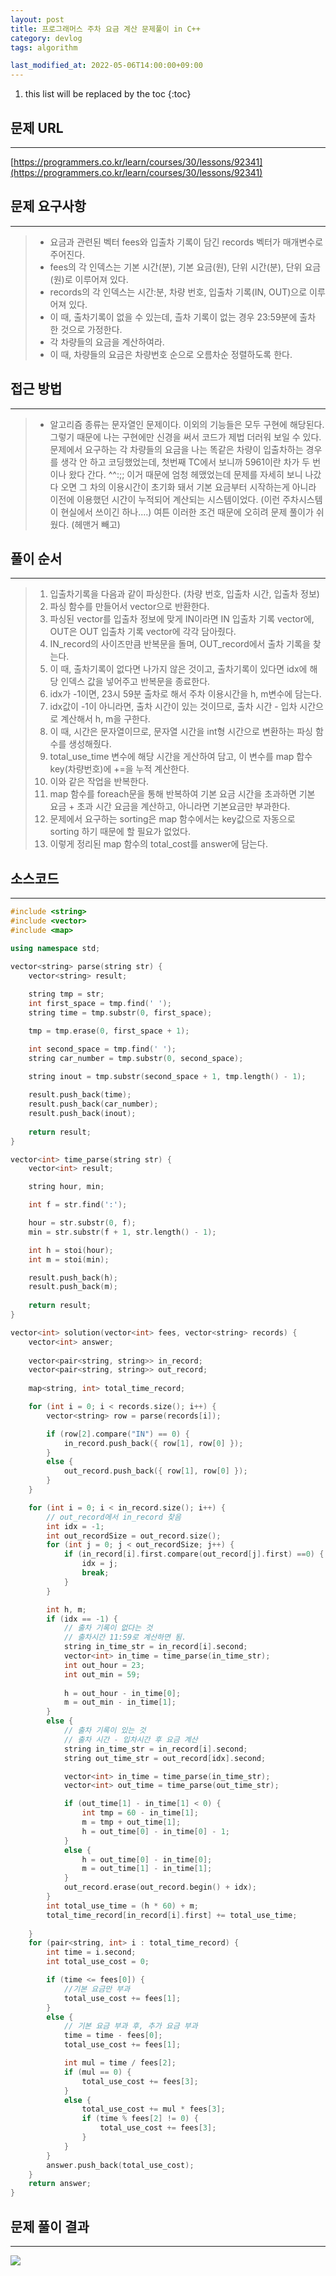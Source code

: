 ```yaml
---
layout: post
title: 프로그래머스 주차 요금 계산 문제풀이 in C++
category: devlog
tags: algorithm

last_modified_at: 2022-05-06T14:00:00+09:00
---
```


1. this list will be replaced by the toc
{:toc}

## 문제 URL
---
[https://programmers.co.kr/learn/courses/30/lessons/92341](https://programmers.co.kr/learn/courses/30/lessons/92341)

## 문제 요구사항
---
> + 요금과 관련된 벡터 fees와 입출차 기록이 담긴 records 벡터가 매개변수로 주어진다.
> + fees의 각 인덱스는 기본 시간(분), 기본 요금(원), 단위 시간(분), 단위 요금(원)로 이루어져 있다.
> + records의 각 인덱스는 시간:분, 차량 번호, 입출차 기록(IN, OUT)으로 이루어져 있다.
> + 이 때, 출차기록이 없을 수 있는데, 츨차 기록이 없는 경우 23:59분에 출차 한 것으로 가정한다.
> + 각 차량들의 요금을 계산하여라.
> + 이 때, 차량들의 요금은 차량번호 순으로 오름차순 정렬하도록 한다.

## 접근 방법
---
> + 알고리즘 종류는 문자열인 문제이다. 이외의 기능들은 모두 구현에 해당된다. 그렇기 때문에 나는 구현에만 신경을 써서 코드가 제법 더러워 보일 수 있다. 문제에서 요구하는 각 차량들의 요금을 나는 똑같은 차량이 입출차하는 경우를 생각 안 하고 코딩했었는데, 첫번째 TC에서 보니까 5961이란 차가 두 번이나 왔다 간다. ^^:;; 이거 때문에 엄청 헤맸었는데 문제를 자세히 보니 나갔다 오면 그 차의 이용시간이 초기화 돼서 기본 요금부터 시작하는게 아니라 이전에 이용했던 시간이 누적되어 계산되는 시스템이었다. (이런 주차시스템이 현실에서 쓰이긴 하나....) 여튼 이러한 조건 때문에 오히려 문제 풀이가 쉬웠다. (헤맨거 빼고)

## 풀이 순서
---
> 1. 입출차기록을 다음과 같이 파싱한다. (차량 번호, 입출차 시간, 입출차 정보)
> 2. 파싱 함수를 만들어서 vector<string>으로 반환한다.
> 3. 파싱된 vector를 입출차 정보에 맞게 IN이라면 IN 입출차 기록 vector에, OUT은 OUT 입출차 기록 vector에 각각 담아줬다.
> 4. IN_record의 사이즈만큼 반복문을 돌며, OUT_record에서 출차 기록을 찾는다.
> 5. 이 때, 출차기록이 없다면 나가지 않은 것이고, 출차기록이 있다면 idx에 해당 인덱스 값을 넣어주고 반복문을 종료한다.
> 6. idx가 -1이면, 23시 59분 출차로 해서 주차 이용시간을 h, m변수에 담는다.
> 7. idx값이 -1이 아니라면, 출차 시간이 있는 것이므로, 출차 시간 - 입차 시간으로 계산해서 h, m을 구한다.
> 8. 이 때, 시간은 문자열이므로, 문자열 시간을 int형 시간으로 변환하는 파싱 함수를 생성해줬다.
> 9. total_use_time 변수에 해당 시간을 게산하여 담고, 이 변수를 map 합수 key(차량번호)에 +=을 누적 계산한다.
> 10. 이와 같은 작업을 반복한다.
> 11. map 함수를 foreach문을 통해 반복하여 기본 요금 시간을 초과하면 기본 요금 + 초과 시간 요금을 계산하고, 아니라면 기본요금만 부과한다.
> 12. 문제에서 요구하는 sorting은 map 함수에서는 key값으로 자동으로 sorting 하기 때문에 할 필요가 없었다.
> 13. 이렇게 정리된 map 함수의 total_cost를 answer에 담는다.

## 소스코드
---
~~~c++
#include <string>
#include <vector>
#include <map>

using namespace std;

vector<string> parse(string str) {
    vector<string> result;
    
    string tmp = str;
	int first_space = tmp.find(' ');
	string time = tmp.substr(0, first_space);

	tmp = tmp.erase(0, first_space + 1);

	int second_space = tmp.find(' ');
	string car_number = tmp.substr(0, second_space);

	string inout = tmp.substr(second_space + 1, tmp.length() - 1);
    
    result.push_back(time);
    result.push_back(car_number);
    result.push_back(inout);
    
    return result;
}

vector<int> time_parse(string str) {
	vector<int> result;

	string hour, min;

	int f = str.find(':');

	hour = str.substr(0, f);
	min = str.substr(f + 1, str.length() - 1);

	int h = stoi(hour);
	int m = stoi(min);

	result.push_back(h);
	result.push_back(m);
	
	return result;
}

vector<int> solution(vector<int> fees, vector<string> records) {
    vector<int> answer;
    
    vector<pair<string, string>> in_record;
	vector<pair<string, string>> out_record;
	
	map<string, int> total_time_record;

	for (int i = 0; i < records.size(); i++) {
		vector<string> row = parse(records[i]);

		if (row[2].compare("IN") == 0) {
			in_record.push_back({ row[1], row[0] });
		}
		else {
			out_record.push_back({ row[1], row[0] });
		}
	}

	for (int i = 0; i < in_record.size(); i++) {
		// out_record에서 in_record 찾음
		int idx = -1;
		int out_recordSize = out_record.size();
		for (int j = 0; j < out_recordSize; j++) {
			if (in_record[i].first.compare(out_record[j].first) ==0) {
				idx = j;
				break;
			}
		}

		int h, m;
		if (idx == -1) {
			// 출차 기록이 없다는 것
			// 출차시간 11:59로 계산하면 됨.
			string in_time_str = in_record[i].second;
			vector<int> in_time = time_parse(in_time_str);
			int out_hour = 23;
			int out_min = 59;
			
			h = out_hour - in_time[0];
			m = out_min - in_time[1];
		}
		else {
			// 출차 기록이 있는 것
			// 출차 시간 - 입차시간 후 요금 계산
			string in_time_str = in_record[i].second;
			string out_time_str = out_record[idx].second;

			vector<int> in_time = time_parse(in_time_str);
			vector<int> out_time = time_parse(out_time_str);

			if (out_time[1] - in_time[1] < 0) {
				int tmp = 60 - in_time[1];
				m = tmp + out_time[1];
				h = out_time[0] - in_time[0] - 1;
			}
			else {
				h = out_time[0] - in_time[0];
				m = out_time[1] - in_time[1];
			}
			out_record.erase(out_record.begin() + idx);
		}
		int total_use_time = (h * 60) + m;
		total_time_record[in_record[i].first] += total_use_time;
		
	}
	for (pair<string, int> i : total_time_record) {
		int time = i.second;
		int total_use_cost = 0;

		if (time <= fees[0]) {
			//기본 요금만 부과
			total_use_cost += fees[1];
		}
		else {
			// 기본 요금 부과 후, 추가 요금 부과
			time = time - fees[0];
			total_use_cost += fees[1];

			int mul = time / fees[2];
			if (mul == 0) {
				total_use_cost += fees[3];
			}
			else {
				total_use_cost += mul * fees[3];
				if (time % fees[2] != 0) {
					total_use_cost += fees[3];
				}
			}
		}
		answer.push_back(total_use_cost);
	}
    return answer;
}
~~~

## 문제 풀이 결과
---
<img src="/assets/img/post-img/algorithm/2022-05-06-pgs-CalcParkingFees/result.jpg">